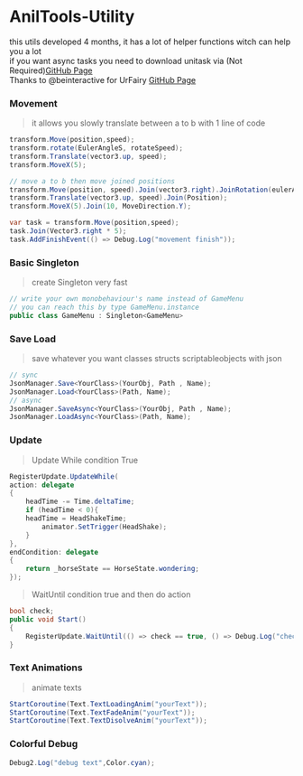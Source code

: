 # AnilTools-Utility                                                                                     
this utils developed 4 months, it has a lot of helper functions witch can help you a lot                                  
if you want async tasks you need to download unitask via (Not Required)[GitHub Page](https://github.com/Cysharp/UniTask#install-via-git-url)                    
Thanks to @beinteractive for UrFairy [GitHub Page](https://github.com/beinteractive/UrFairy)                   

### Movement
> it allows you slowly translate between a to b with 1 line of code
```C#
transform.Move(position,speed);
transform.rotate(EulerAngleS, rotateSpeed);
transform.Translate(vector3.up, speed);
transform.MoveX(5);

// move a to b then move joined positions
transform.Move(position, speed).Join(vector3.right).JoinRotation(eulerAngle);
transform.Translate(vector3.up, speed).Join(Position);
transform.MoveX(5).Join(10, MoveDirection.Y);

var task = transform.Move(position,speed);
task.Join(Vector3.right * 5);
task.AddFinishEvent(() => Debug.Log("movement finish"));
```
### Basic Singleton
> create Singleton very fast
```C#
// write your own monobehaviour's name instead of GameMenu
// you can reach this by type GameMenu.instance
public class GameMenu : Singleton<GameMenu>
```
### Save Load
> save whatever you want classes structs scriptableobjects with json
```C#
// sync
JsonManager.Save<YourClass>(YourObj, Path , Name);
JsonManager.Load<YourClass>(Path, Name);
// async
JsonManager.SaveAsync<YourClass>(YourObj, Path , Name);
JsonManager.LoadAsync<YourClass>(Path, Name);
```
### Update
> Update While condition True
```C#
RegisterUpdate.UpdateWhile(
action: delegate
{
    headTime -= Time.deltaTime;
    if (headTime < 0){
	headTime = HeadShakeTime;
        animator.SetTrigger(HeadShake);
    }
},
endCondition: delegate
{
    return _horseState == HorseState.wondering;
});
```
> WaitUntil condition true and then do action
```C#
bool check;
public void Start()
{
    RegisterUpdate.WaitUntil(() => check == true, () => Debug.Log("checked"));
}
```
### Text Animations
> animate texts
```C#
StartCoroutine(Text.TextLoadingAnim("yourText"));
StartCoroutine(Text.TextFadeAnim("yourText"));
StartCoroutine(Text.TextDisolveAnim("yourText"));
```
### Colorful Debug

```C#
Debug2.Log("debug text",Color.cyan);
```

